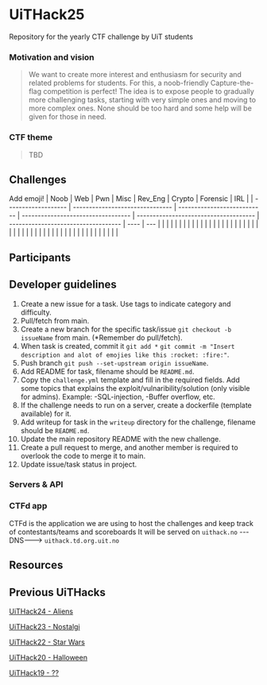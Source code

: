# UiTHack25

Repository for the yearly CTF challenge by UiT students

### Motivation and vision

> We want to create more interest and enthusiasm for security and related problems for students. For this, a noob-friendly Capture-the-flag competition is perfect! The idea is to expose people to gradually more challenging tasks, starting with very simple ones and moving to more complex ones. None should be too hard and some help will be given for those in need.

### CTF theme
> TBD

## Challenges

Add emoji!
| Noob | Web | Pwn | Misc | Rev_Eng | Crypto | Forensic | IRL |
| ------------------- | ------------------------------- | --------------------------- | ---------------------------------- | ------------------------------------- | ----------------------------------- | ---- | --- |
|  |  |  |  |  |  |
|  |  |  |  |  |  |
|  |  |  |  |  |  |
|  |  |  |  |  |  |
|  |  |  |  |  |  |
|  |  |  |  |  |  |
|  |  |  |  |  |  |

## Participants

## Developer guidelines

1. Create a new issue for a task. Use tags to indicate category and difficulty.
2. Pull/fetch from main.
3. Create a new branch for the specific task/issue `git checkout -b issueName` from main. (\*Remember do pull/fetch).
4. When task is created, commit it `git add *` `git commit -m "Insert description and alot of emojies like this :rocket: :fire:"`.
5. Push branch `git push --set-upstream origin issueName`.
6. Add README for task, filename should be `README.md`.
7. Copy the `challenge.yml` template and fill in the required fields. Add some topics that explains the exploit/vulnaribility/solution (only visible for admins). Example: -SQL-injection, -Buffer overflow, etc.
8. If the challenge needs to run on a server, create a dockerfile (template available) for it.
9. Add writeup for task in the `writeup` directory for the challenge, filename should be `README.md`.
10. Update the main repository README with the new challenge.
11. Create a pull request to merge, and another member is required to overlook the code to merge it to main.
12. Update issue/task status in project.

### Servers & API

### CTFd app

CTFd is the application we are using to host the challenges and keep track of contestants/teams and scoreboards
It will be served on `uithack.no` ---DNS---> `uithack.td.org.uit.no`

## Resources

## Previous UiTHacks

[UiTHack24 - Aliens](https://github.com/Loevland/UiTHack24)

[UiTHack23 - Nostalgi](https://github.com/td-org-uit-no/UiTHack23)

[UiTHack22 - Star Wars](https://github.com/td-org-uit-no/UiTHack22)

[UiTHack20 - Halloween](https://github.com/td-org-uit-no/UiTHack20)

[UiTHack19 - ??](https://github.com/td-org-uit-no/UiTHack19)
